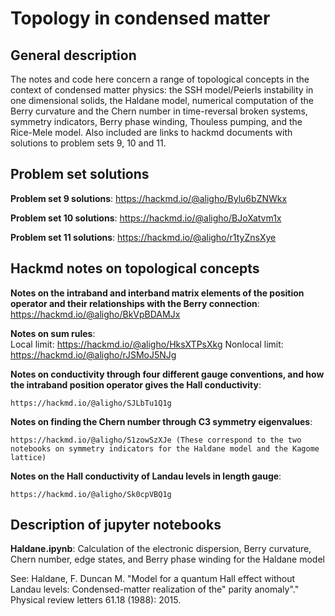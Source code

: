 # Topology in condensed matter 

## General description 

The notes and code here concern a range of topological concepts in the context of condensed matter physics: the SSH model/Peierls instability in one dimensional solids, the Haldane model, 
numerical computation of the Berry curvature and the Chern number in time-reversal broken systems, symmetry indicators, Berry phase winding, Thouless pumping, and the Rice-Mele model. 
Also included are links to hackmd documents with solutions to problem sets 9, 10 and 11.

## Problem set solutions
  **Problem set 9 solutions**:
    https://hackmd.io/@aligho/Bylu6bZNWkx
  
  **Problem set 10 solutions**:
    https://hackmd.io/@aligho/BJoXatvm1x
  
  **Problem set 11 solutions**:
    https://hackmd.io/@aligho/r1tyZnsXye

## Hackmd notes on topological concepts
  **Notes on the intraband and interband matrix elements of the position operator and their relationships with the Berry connection**:\
    https://hackmd.io/@aligho/BkVpBDAMJx
  
  **Notes on sum rules**:\
    Local limit: https://hackmd.io/@aligho/HksXTPsXkg 
    Nonlocal limit: https://hackmd.io/@aligho/rJSMoJ5NJg
  
  **Notes on conductivity through four different gauge conventions, and how the intraband position operator gives the Hall conductivity**:
  
    https://hackmd.io/@aligho/SJLbTu1Q1g
  
  **Notes on finding the Chern number through C3 symmetry eigenvalues**:
  
    https://hackmd.io/@aligho/S1zowSzXJe (These correspond to the two notebooks on symmetry indicators for the Haldane model and the Kagome lattice)
  
  **Notes on the Hall conductivity of Landau levels in length gauge**: 
  
    https://hackmd.io/@aligho/Sk0cpVBQ1g

## Description of jupyter notebooks
  **Haldane.ipynb**: Calculation of the electronic dispersion, Berry curvature, Chern number, edge states, and Berry phase winding for the Haldane model 
  
  See: Haldane, F. Duncan M. "Model for a quantum Hall effect without Landau levels: Condensed-matter realization of the" parity anomaly"." Physical review letters 61.18 (1988): 2015.
  

